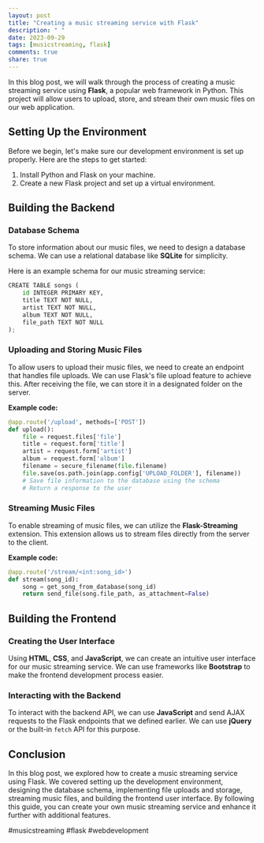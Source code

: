 ```yaml
---
layout: post
title: "Creating a music streaming service with Flask"
description: " "
date: 2023-09-29
tags: [musicstreaming, flask]
comments: true
share: true
---
```


In this blog post, we will walk through the process of creating a music streaming service using **Flask**, a popular web framework in Python. This project will allow users to upload, store, and stream their own music files on our web application.

## Setting Up the Environment

Before we begin, let's make sure our development environment is set up properly. Here are the steps to get started:

1. Install Python and Flask on your machine.
2. Create a new Flask project and set up a virtual environment.

## Building the Backend

### Database Schema

To store information about our music files, we need to design a database schema. We can use a relational database like **SQLite** for simplicity.

Here is an example schema for our music streaming service:

```python
CREATE TABLE songs (
    id INTEGER PRIMARY KEY,
    title TEXT NOT NULL,
    artist TEXT NOT NULL,
    album TEXT NOT NULL,
    file_path TEXT NOT NULL
);
```

### Uploading and Storing Music Files

To allow users to upload their music files, we need to create an endpoint that handles file uploads. We can use Flask's file upload feature to achieve this. After receiving the file, we can store it in a designated folder on the server.

**Example code:**

```python
@app.route('/upload', methods=['POST'])
def upload():
    file = request.files['file']
    title = request.form['title']
    artist = request.form['artist']
    album = request.form['album']
    filename = secure_filename(file.filename)
    file.save(os.path.join(app.config['UPLOAD_FOLDER'], filename))
    # Save file information to the database using the schema
    # Return a response to the user
```

### Streaming Music Files

To enable streaming of music files, we can utilize the **Flask-Streaming** extension. This extension allows us to stream files directly from the server to the client.

**Example code:**

```python
@app.route('/stream/<int:song_id>')
def stream(song_id):
    song = get_song_from_database(song_id)
    return send_file(song.file_path, as_attachment=False)
```

## Building the Frontend

### Creating the User Interface

Using **HTML**, **CSS**, and **JavaScript**, we can create an intuitive user interface for our music streaming service. We can use frameworks like **Bootstrap** to make the frontend development process easier.

### Interacting with the Backend

To interact with the backend API, we can use **JavaScript** and send AJAX requests to the Flask endpoints that we defined earlier. We can use **jQuery** or the built-in `fetch` API for this purpose.

## Conclusion

In this blog post, we explored how to create a music streaming service using Flask. We covered setting up the development environment, designing the database schema, implementing file uploads and storage, streaming music files, and building the frontend user interface. By following this guide, you can create your own music streaming service and enhance it further with additional features.

#musicstreaming #flask #webdevelopment